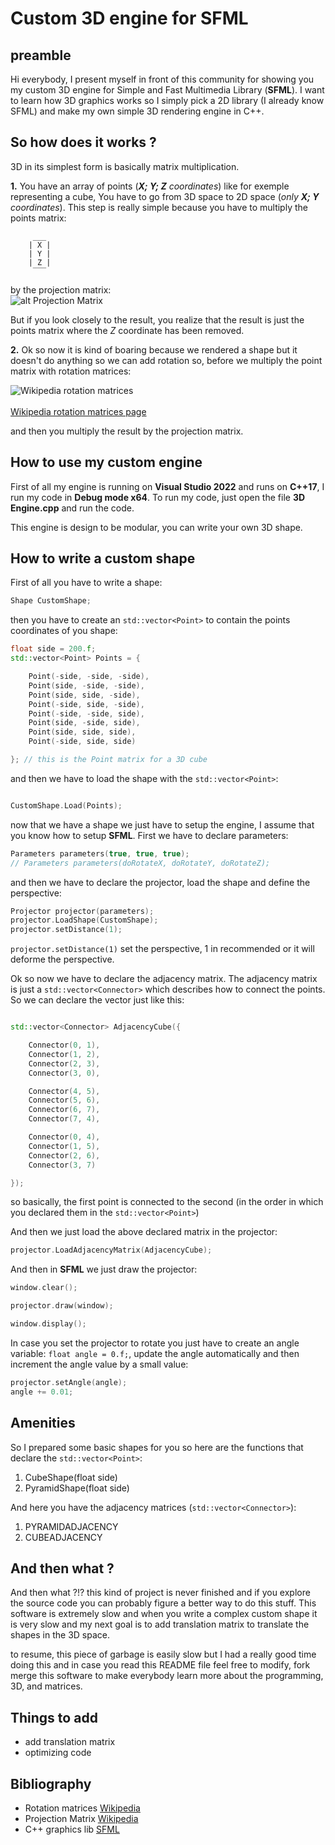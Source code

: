 ﻿# Custom 3D engine for SFML


## preamble

Hi everybody, I present myself in front of this community for showing
you my custom 3D engine for Simple and Fast Multimedia Library (**SFML**).
I want to learn how 3D graphics works so I simply pick a 2D library (I already
know SFML) and make my own simple 3D rendering engine in C++.


## So how does it works ?

3D in its simplest form is basically matrix multiplication.

**1.** You have an array of points (***X; Y; Z** coordinates*) like for exemple 
representing a cube, You have to go from 3D space to 2D space 
(*only **X; Y** coordinates*).
This step is really simple because you have to multiply the points matrix:
```
     ___
    | X |
    | Y |
    | Z |
     ‾‾‾
```
by the projection matrix:<br/>
![alt Projection Matrix](https://wikimedia.org/api/rest_v1/media/math/render/svg/0fae863970e466a20b888f60585547bef7e06837)


But if you look closely to the result, you realize that the result is
just the points matrix where the *Z* coordinate has been removed.


**2.** Ok so now it is kind of boaring because we rendered a shape but it
doesn't do anything so we can add rotation so, before we multiply the point
matrix with rotation matrices:

![Wikipedia rotation matrices](https://wikimedia.org/api/rest_v1/media/math/render/svg/39b17b4c8417e071083a2a1756d51014d5b34900)<br/><br/>
[Wikipedia rotation matrices page](https://en.wikipedia.org/wiki/Rotation_matrix)

and then you multiply the result by the projection matrix.


## How to use my custom engine

First of all my engine is running on **Visual Studio 2022** and runs on
**C++17**, I run my code in **Debug mode x64**.
To run my code, just open the file **3D Engine.cpp** and run the code.

This engine is design to be modular, you can write your own 3D shape.

## How to write a custom shape

First of all you have to write a shape:
```cpp
Shape CustomShape;

```
then you have to create an ```std::vector<Point>``` to contain
the points coordinates of you shape:

```cpp
float side = 200.f;
std::vector<Point> Points = {

    Point(-side, -side, -side),
    Point(side, -side, -side),
    Point(side, side, -side),
    Point(-side, side, -side),
    Point(-side, -side, side),
    Point(side, -side, side),
    Point(side, side, side),
    Point(-side, side, side)

}; // this is the Point matrix for a 3D cube

```

and then we have to load the shape with the ```std::vector<Point>```:
```cpp

CustomShape.Load(Points);

```
now that we have a shape we just have to setup the engine, I assume that 
you know how to setup **SFML**.
First we have to declare parameters:
```cpp
Parameters parameters(true, true, true); 
// Parameters parameters(doRotateX, doRotateY, doRotateZ);
```

and then we have to declare the projector, load the shape and define
the perspective:
```cpp
Projector projector(parameters);
projector.LoadShape(CustomShape);
projector.setDistance(1);

```

```projector.setDistance(1)``` set the perspective, 1 in recommended or
it will deforme the perspective.


Ok so now we have to declare the adjacency matrix.
The adjacency matrix is just a ```std::vector<Connector>```
which describes how to connect the points.
So we can declare the vector just like this:
```cpp

std::vector<Connector> AdjacencyCube({

    Connector(0, 1),
    Connector(1, 2),
    Connector(2, 3),
    Connector(3, 0),

    Connector(4, 5),
    Connector(5, 6),
    Connector(6, 7),
    Connector(7, 4),

    Connector(0, 4),
    Connector(1, 5),
    Connector(2, 6),
    Connector(3, 7)

});

```

so basically, the first point is connected to the second (in the order 
in which you declared them in the ```std::vector<Point>```)



And then we just load the above declared matrix in the projector:
```cpp
projector.LoadAdjacencyMatrix(AdjacencyCube);
```

And then in **SFML** we just draw the projector:
```cpp
window.clear();

projector.draw(window);

window.display();
```

In case you set the projector to rotate you just have to create an
angle variable: ```float angle = 0.f;```,
update the angle automatically and then increment the angle value by
a small value:
```cpp
projector.setAngle(angle);
angle += 0.01;
```

## Amenities
So I prepared some basic shapes for you so
here are the functions that declare the ```std::vector<Point>```:<br/>
1. CubeShape(float side)
2. PyramidShape(float side)

And here you have the adjacency matrices (```std::vector<Connector>```):
1. PYRAMIDADJACENCY
2. CUBEADJACENCY

## And then what ?

And then what ?!? this kind of project is never finished and if you explore
the source code you can probably figure a better way to do this stuff.
This software is extremely slow and when you write a complex custom
shape it is very slow and my next goal is to add translation matrix
to translate the shapes in the 3D space.

to resume, this piece of garbage is easily slow but I had a really
good time doing this and in case you read this README file feel free
to modify, fork merge this software to make everybody learn more about
the programming, 3D, and matrices.

## Things to add

- add translation matrix
- optimizing code 

## Bibliography
- Rotation matrices [Wikipedia](https://en.wikipedia.org/wiki/Rotation_matrix)
- Projection Matrix [Wikipedia](https://en.wikipedia.org/wiki/Projection_matrix)
- C++ graphics lib [SFML](https://www.sfml-dev.org/index.php) 